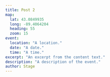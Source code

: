 ```yaml
---
title: Post 2
map:
  lat: 43.0849935
  long: -89.4064204
  heading: 55
  zoom: 15
event:
  location: "A location."
  date: "A date."
  time: "A time."
excerpt: "An excerpt from the content text."
description: "A description of the event."
author: Stage
---
```

